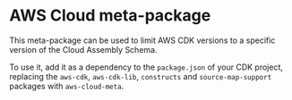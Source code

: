 # AWS Cloud meta-package

This meta-package can be used to limit AWS CDK versions to a specific version of
the Cloud Assembly Schema.

To use it, add it as a dependency to the `package.json` of your CDK project,
replacing the `aws-cdk`, `aws-cdk-lib`, `constructs` and `source-map-support` packages with
`aws-cloud-meta`. 

